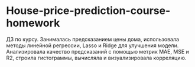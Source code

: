 # House-price-prediction-course-homework
ДЗ по курсу. Занималась предсказанием цены дома, использовала методы линейной регрессии, Lasso и Ridge для улучшения модели. Анализировала качество предсказаний с помощью метрик MAE, MSE и R2,  строила гистограммы, вычисляла и визуализировала корреляцию. 
